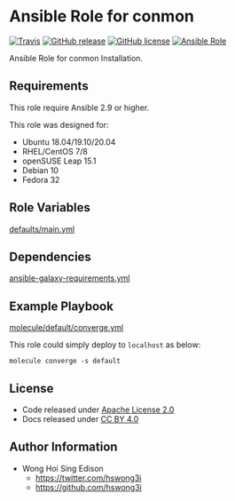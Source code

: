 # Ansible Role for conmon

[![Travis](https://img.shields.io/travis/com/alvistack/ansible-role-conmon.svg)](https://travis-ci.com/alvistack/ansible-role-conmon)
[![GitHub release](https://img.shields.io/github/release/alvistack/ansible-role-conmon.svg)](https://github.com/alvistack/ansible-role-conmon)
[![GitHub license](https://img.shields.io/github/license/alvistack/ansible-role-conmon.svg)](https://github.com/alvistack/ansible-role-conmon/blob/master/LICENSE)
[![Ansible Role](https://img.shields.io/badge/galaxy-alvistack.conmon-blue.svg)](https://galaxy.ansible.com/alvistack/conmon)

Ansible Role for conmon Installation.

## Requirements

This role require Ansible 2.9 or higher.

This role was designed for:

  - Ubuntu 18.04/19.10/20.04
  - RHEL/CentOS 7/8
  - openSUSE Leap 15.1
  - Debian 10
  - Fedora 32

## Role Variables

[defaults/main.yml](defaults/main.yml)

## Dependencies

[ansible-galaxy-requirements.yml](ansible-galaxy-requirements.yml)

## Example Playbook

[molecule/default/converge.yml](molecule/default/converge.yml)

This role could simply deploy to `localhost` as below:

    molecule converge -s default

## License

  - Code released under [Apache License 2.0](LICENSE)
  - Docs released under [CC BY 4.0](http://creativecommons.org/licenses/by/4.0/)

## Author Information

  - Wong Hoi Sing Edison
      - <https://twitter.com/hswong3i>
      - <https://github.com/hswong3i>
